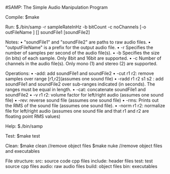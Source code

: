 #SAMP: The Simple Audio Manipulation Program

Compile:
  $make

Run:
  $./bin/samp -r sampleRateInHz -b bitCount -c noChannels [-o outFileName ] [<ops>] soundFile1 [soundFile2]

Notes:
• "soundFile1" and "soundFile2" are paths to raw audio files.
• "outputFileName" is a prefix for the output audio file.
• -r Specifies the number of samples per second of the audio file(s).
• -b Specifies the size (in bits) of each sample. Only 8bit and 16bit are supported.
• -c Number of channels in the audio file(s). Only mono (1) and stereo (2) are supported.

Operations:
• -add: add soundFile1 and soundFile2
• -cut r1 r2: remove samples over range [r1,r2](assumes one sound file)
• -radd r1 r2 s1 s2 : add soundFile1 and soundFile2 over sub-ranges indicated (in seconds). The ranges must be equal in length.
• -cat: concatenate soundFile1 and soundFile2
• -v r1 r2: volume factor for left/right audio (assumes one sound file)
• -rev: reverse sound file (assumes one sound file)
• -rms: Prints out the RMS of the sound file (assumes one sound file).
• -norm r1 r2: normalize file for left/right audio (assumes one sound file
and that r1 and r2 are floating point RMS values)

Help:
  $./bin/samp

Test:
  $make test

Clean:
  $make clean   //remove object files
  $make nuke    //remove object files and executables

File structure:
  src:      source code cpp files
  include:  header files
  test:     test source cpp files
  audio:    raw audio files
  build:    object files
  bin:      executables
